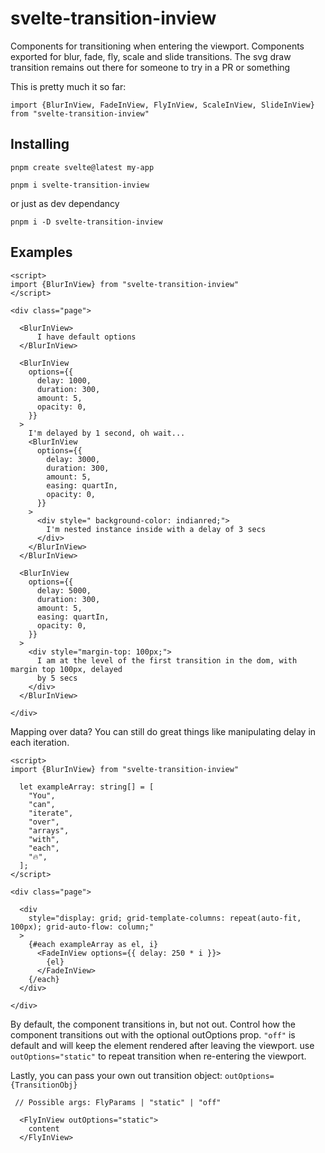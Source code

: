 # svelte-transition-inview

Components for transitioning when entering the viewport. Components exported for blur, fade, fly, scale and slide transitions. The svg draw transition remains out there for someone to try in a PR or something

This is pretty much it so far: 

`import {BlurInView, FadeInView, FlyInView, ScaleInView, SlideInView} from "svelte-transition-inview"`

## Installing

```
pnpm create svelte@latest my-app

pnpm i svelte-transition-inview
```
or just as dev dependancy

```
pnpm i -D svelte-transition-inview
```


## Examples

```
<script>
import {BlurInView} from "svelte-transition-inview"
</script>

<div class="page">

  <BlurInView>
      I have default options
  </BlurInView>

  <BlurInView
    options={{
      delay: 1000,
      duration: 300,
      amount: 5,
      opacity: 0,
    }}
  >
    I'm delayed by 1 second, oh wait...
    <BlurInView
      options={{
        delay: 3000,
        duration: 300,
        amount: 5,
        easing: quartIn,
        opacity: 0,
      }}
    >
      <div style=" background-color: indianred;">
        I'm nested instance inside with a delay of 3 secs
      </div>
    </BlurInView>
  </BlurInView>

  <BlurInView
    options={{
      delay: 5000,
      duration: 300,
      amount: 5,
      easing: quartIn,
      opacity: 0,
    }}
  >
    <div style="margin-top: 100px;">
      I am at the level of the first transition in the dom, with margin top 100px, delayed
      by 5 secs
    </div>
  </BlurInView>

</div>
```

Mapping over data? You can still do great things like manipulating delay in each iteration.

```
<script>
import {BlurInView} from "svelte-transition-inview"

  let exampleArray: string[] = [
    "You",
    "can",
    "iterate",
    "over",
    "arrays",
    "with",
    "each",
    "🔥",
  ];
</script>

<div class="page">

  <div
    style="display: grid; grid-template-columns: repeat(auto-fit, 100px); grid-auto-flow: column;"
  >
    {#each exampleArray as el, i}
      <FadeInView options={{ delay: 250 * i }}>
        {el}
      </FadeInView>
    {/each}
  </div>

</div>
```

By default, the component transitions in, but not out. Control how the component transitions out with the optional outOptions prop. `"off"` is default and will keep the element rendered after leaving the viewport. use `outOptions="static"` to repeat transition when re-entering the viewport. 


Lastly, you can pass your own out transition object: `outOptions={TransitionObj}` 

```
 // Possible args: FlyParams | "static" | "off"

  <FlyInView outOptions="static">
    content
  </FlyInView>
  ```